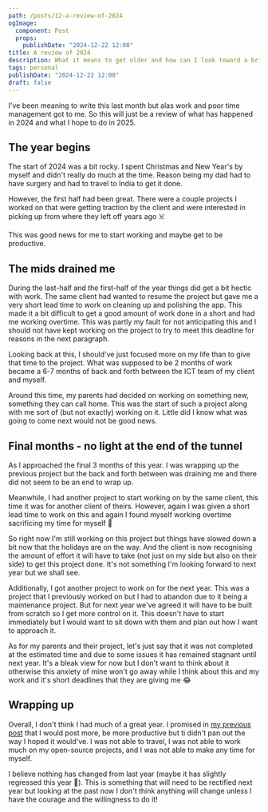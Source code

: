 ```yaml
---
path: /posts/12-a-review-of-2024
ogImage:
  component: Post
  props:
    publishDate: "2024-12-22 12:00"
title: A review of 2024
description: What it means to get older and how can I look toward a brighter future
tags: personal
publishDate: "2024-12-22 12:00"
draft: false
---
```


I've been meaning to write this last month but alas work and poor time management got to me. So this
will just be a review of what has happened in 2024 and what I hope to do in 2025.

## The year begins

The start of 2024 was a bit rocky. I spent Christmas and New Year's by myself and didn't really do
much at the time. Reason being my dad had to have surgery and had to travel to India to get it done.

However, the first half had been great. There were a couple projects I worked on that were getting
traction by the client and were interested in picking up from where they left off years ago ☠️

This was good news for me to start working and maybe get to be productive.

## The mids drained me

During the last-half and the first-half of the year things did get a bit hectic with work. The same
client had wanted to resume the project but gave me a very short lead time to work on cleaning up
and polishing the app. This made it a bit difficult to get a good amount of work done in a short
and had me working overtime. This was partly my fault for not anticipating this and I should not
have kept working on the project to try to meet this deadline for reasons in the next paragraph.

Looking back at this, I should've just focused more on my life than to give that time to the
project. What was supposed to be 2 months of work became a 6-7 months of back and forth between
the ICT team of my client and myself.

Around this time, my parents had decided on working on something new, something they can call home.
This was the start of such a project along with me sort of (but not exactly) working on it. Little
did I know what was going to come next would not be good news.

## Final months - no light at the end of the tunnel

As I approached the final 3 months of this year. I was wrapping up the previous project but
the back and forth between was draining me and there did not seem to be an end to wrap up.

Meanwhile, I had another project to start working on by the same client, this time it was for
another client of theirs. However, again I was given a short lead time to work on this and again
I found myself working overtime sacrificing my time for myself 😬

So right now I'm still working on this project but things have slowed down a bit now that the
holidays are on the way. And the client is now recognising the amount of effort it will have to
take (not just on my side but also on their side) to get this project done. It's not something I'm
looking forward to next year but we shall see.

Additionally, I got another project to work on for the next year. This was a project that I previously
worked on but I had to abandon due to it being a maintenance project. But for next year we've agreed
it will have to be built from scratch so I get more control on it. This doesn't have to start
immediately but I would want to sit down with them and plan out how I want to approach it.

As for my parents and their project, let's just say that it was not completed at the estimated
time and due to some issues it has remained stagnant until next year. It's a bleak view for now
but I don't want to think about it otherwise this anxiety of mine won't go away while I think about
this and my work and it's short deadlines that they are giving me 😂

## Wrapping up

Overall, I don't think I had much of a great year. I promised in [my previous post][] that I would
post more, be more productive but ti didn't pan out the way I hoped it would've. I was not able to
travel, I was not able to work much on my open-source projects, and I was not able to make any time
for myself.

I believe nothing has changed from last year (maybe it has slightly regressed this year 🤔). This is
something that will need to be rectified next year but looking at the past now I don't think anything
will change unless I have the courage and the willingness to do it!

[my previous post]: /posts/9-plans-for-2024
